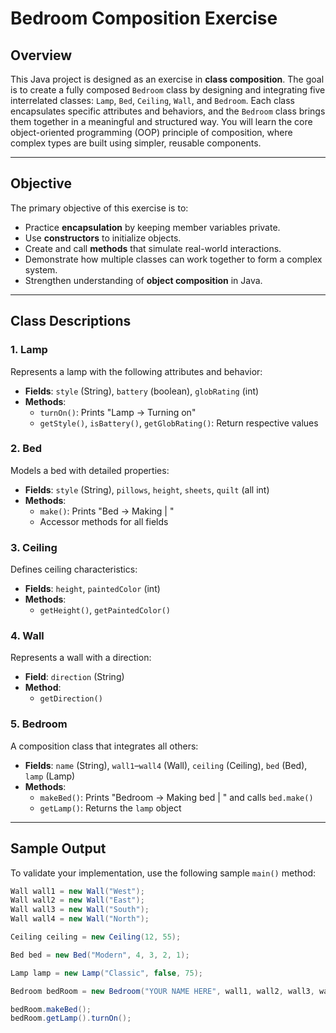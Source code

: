 # Bedroom Composition Exercise

## Overview

This Java project is designed as an exercise in **class composition**. 
The goal is to create a fully composed `Bedroom` class by designing and integrating five interrelated classes: 
`Lamp`, `Bed`, `Ceiling`, `Wall`, and `Bedroom`. 
Each class encapsulates specific attributes and behaviors, and the `Bedroom` class brings them together in a meaningful and structured way. 
You will learn the core object-oriented programming (OOP) principle of composition, where complex types are built using simpler, reusable components.

---

## Objective

The primary objective of this exercise is to:

- Practice **encapsulation** by keeping member variables private.
- Use **constructors** to initialize objects.
- Create and call **methods** that simulate real-world interactions.
- Demonstrate how multiple classes can work together to form a complex system.
- Strengthen understanding of **object composition** in Java.

---

## Class Descriptions

### 1. Lamp
Represents a lamp with the following attributes and behavior:
- **Fields**: `style` (String), `battery` (boolean), `globRating` (int)
- **Methods**:
    - `turnOn()`: Prints "Lamp -> Turning on"
    - `getStyle()`, `isBattery()`, `getGlobRating()`: Return respective values

### 2. Bed
Models a bed with detailed properties:
- **Fields**: `style` (String), `pillows`, `height`, `sheets`, `quilt` (all int)
- **Methods**:
    - `make()`: Prints "Bed -> Making | "
    - Accessor methods for all fields

### 3. Ceiling
Defines ceiling characteristics:
- **Fields**: `height`, `paintedColor` (int)
- **Methods**:
    - `getHeight()`, `getPaintedColor()`

### 4. Wall
Represents a wall with a direction:
- **Field**: `direction` (String)
- **Method**:
    - `getDirection()`

### 5. Bedroom
A composition class that integrates all others:
- **Fields**: `name` (String), `wall1`–`wall4` (Wall), `ceiling` (Ceiling), `bed` (Bed), `lamp` (Lamp)
- **Methods**:
    - `makeBed()`: Prints "Bedroom -> Making bed | " and calls `bed.make()`
    - `getLamp()`: Returns the `lamp` object

---

## Sample Output

To validate your implementation, use the following sample `main()` method:

```java
Wall wall1 = new Wall("West");
Wall wall2 = new Wall("East");
Wall wall3 = new Wall("South");
Wall wall4 = new Wall("North");

Ceiling ceiling = new Ceiling(12, 55);

Bed bed = new Bed("Modern", 4, 3, 2, 1);

Lamp lamp = new Lamp("Classic", false, 75);

Bedroom bedRoom = new Bedroom("YOUR NAME HERE", wall1, wall2, wall3, wall4, ceiling, bed, lamp);

bedRoom.makeBed();
bedRoom.getLamp().turnOn();
